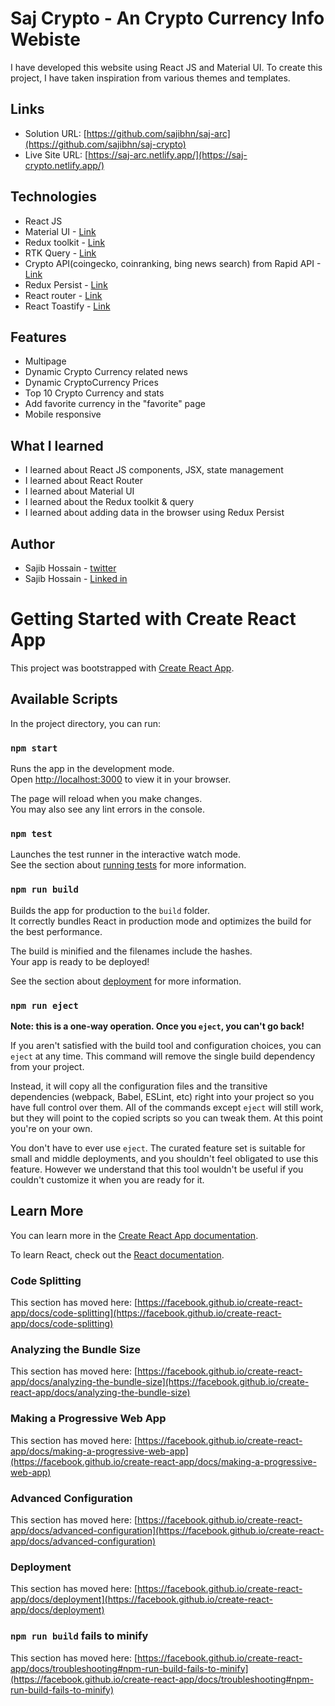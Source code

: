 # Saj Crypto  - An Crypto Currency Info Webiste

I have developed this website using React JS and Material UI. To create this project, I have taken inspiration from various themes and templates.

## Links

- Solution URL: [https://github.com/sajibhn/saj-arc](https://github.com/sajibhn/saj-crypto)
- Live Site URL: [https://saj-arc.netlify.app/](https://saj-crypto.netlify.app/)

## Technologies 

- React JS
- Material UI - [Link](https://mui.com/)
- Redux toolkit - [Link](https://redux-toolkit.js.org/)
- RTK Query - [Link](https://redux-toolkit.js.org/) 
- Crypto API(coingecko, coinranking, bing news search) from Rapid API - [Link](https://rapidapi.com/)
- Redux Persist - [Link](https://www.npmjs.com/package/redux-persist)
- React router - [Link](https://reactrouter.com/docs/en/v6/getting-started/installation)
- React Toastify - [Link](https://www.npmjs.com/package/react-toastify)

## Features

- Multipage
- Dynamic Crypto Currency related news
- Dynamic CryptoCurrency Prices
- Top 10 Crypto Currency and stats
- Add favorite currency in the "favorite" page
- Mobile responsive


## What I learned

- I learned about React JS components, JSX, state management
- I learned about React Router
- I learned about Material UI
- I learned about the Redux toolkit & query
- I learned about adding data in the browser using Redux Persist

## Author

 - Sajib Hossain - [twitter](https://twitter.com/sajib_hsn)
 - Sajib Hossain - [Linked in](https://www.linkedin.com/in/sajib-hossain-17929b225/)

# Getting Started with Create React App

This project was bootstrapped with [Create React App](https://github.com/facebook/create-react-app).

## Available Scripts

In the project directory, you can run:

### `npm start`

Runs the app in the development mode.\
Open [http://localhost:3000](http://localhost:3000) to view it in your browser.

The page will reload when you make changes.\
You may also see any lint errors in the console.

### `npm test`

Launches the test runner in the interactive watch mode.\
See the section about [running tests](https://facebook.github.io/create-react-app/docs/running-tests) for more information.

### `npm run build`

Builds the app for production to the `build` folder.\
It correctly bundles React in production mode and optimizes the build for the best performance.

The build is minified and the filenames include the hashes.\
Your app is ready to be deployed!

See the section about [deployment](https://facebook.github.io/create-react-app/docs/deployment) for more information.

### `npm run eject`

**Note: this is a one-way operation. Once you `eject`, you can't go back!**

If you aren't satisfied with the build tool and configuration choices, you can `eject` at any time. This command will remove the single build dependency from your project.

Instead, it will copy all the configuration files and the transitive dependencies (webpack, Babel, ESLint, etc) right into your project so you have full control over them. All of the commands except `eject` will still work, but they will point to the copied scripts so you can tweak them. At this point you're on your own.

You don't have to ever use `eject`. The curated feature set is suitable for small and middle deployments, and you shouldn't feel obligated to use this feature. However we understand that this tool wouldn't be useful if you couldn't customize it when you are ready for it.

## Learn More

You can learn more in the [Create React App documentation](https://facebook.github.io/create-react-app/docs/getting-started).

To learn React, check out the [React documentation](https://reactjs.org/).

### Code Splitting

This section has moved here: [https://facebook.github.io/create-react-app/docs/code-splitting](https://facebook.github.io/create-react-app/docs/code-splitting)

### Analyzing the Bundle Size

This section has moved here: [https://facebook.github.io/create-react-app/docs/analyzing-the-bundle-size](https://facebook.github.io/create-react-app/docs/analyzing-the-bundle-size)

### Making a Progressive Web App

This section has moved here: [https://facebook.github.io/create-react-app/docs/making-a-progressive-web-app](https://facebook.github.io/create-react-app/docs/making-a-progressive-web-app)

### Advanced Configuration

This section has moved here: [https://facebook.github.io/create-react-app/docs/advanced-configuration](https://facebook.github.io/create-react-app/docs/advanced-configuration)

### Deployment

This section has moved here: [https://facebook.github.io/create-react-app/docs/deployment](https://facebook.github.io/create-react-app/docs/deployment)

### `npm run build` fails to minify

This section has moved here: [https://facebook.github.io/create-react-app/docs/troubleshooting#npm-run-build-fails-to-minify](https://facebook.github.io/create-react-app/docs/troubleshooting#npm-run-build-fails-to-minify)
